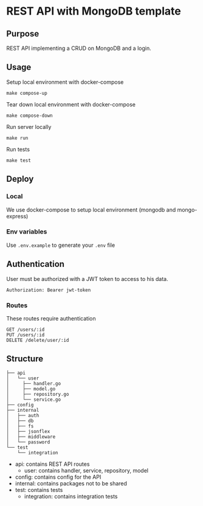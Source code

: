 # REST API with MongoDB template

## Purpose

REST API implementing a CRUD on MongoDB and a login.

## Usage

Setup local environment with docker-compose

```make compose-up```

Tear down local environment with docker-compose

```make compose-down```

Run server locally

```make run```

Run tests

```make test```

## Deploy

### Local

We use docker-compose to setup local environment (mongodb and mongo-express)

### Env variables

Use `.env.example` to generate your `.env` file

## Authentication

User must be authorized with a JWT token to access to his data.

```Authorization: Bearer jwt-token```

### Routes

These routes require authentication

```
GET /users/:id
PUT /users/:id
DELETE /delete/user/:id
```

## Structure

```
├── api
│   └── user
│     ├── handler.go
│     ├── model.go
│     ├── repository.go
│     └── service.go
├── config
├── internal
│   ├── auth
│   ├── db
│   ├── fs
│   ├── jsonflex
│   ├── middleware
│   └── password
└── test
    └── integration
```

- api: contains REST API routes
    - user: contains handler, service, repository, model
- config: contains config for the API
- internal: contains packages not to be shared
- test: contains tests
    - integration: contains integration tests 

